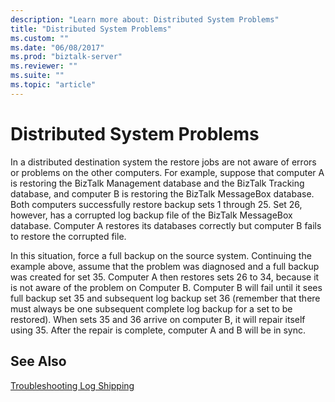 ```yaml
---
description: "Learn more about: Distributed System Problems"
title: "Distributed System Problems"
ms.custom: ""
ms.date: "06/08/2017"
ms.prod: "biztalk-server"
ms.reviewer: ""
ms.suite: ""
ms.topic: "article"
---
```

# Distributed System Problems
In a distributed destination system the restore jobs are not aware of errors or problems on the other computers. For example, suppose that computer A is restoring the BizTalk Management database and the BizTalk Tracking database, and computer B is restoring the BizTalk MessageBox database. Both computers successfully restore backup sets 1 through 25. Set 26, however, has a corrupted log backup file of the BizTalk MessageBox database. Computer A restores its databases correctly but computer B fails to restore the corrupted file.  
  
 In this situation, force a full backup on the source system. Continuing the example above, assume that the problem was diagnosed and a full backup was created for set 35. Computer A then restores sets 26 to 34, because it is not aware of the problem on Computer B. Computer B will fail until it sees full backup set 35 and subsequent log backup set 36 (remember that there must always be one subsequent complete log backup for a set to be restored). When sets 35 and 36 arrive on computer B, it will repair itself using 35. After the repair is complete, computer A and B will be in sync.  
  
## See Also  
 [Troubleshooting Log Shipping](../technical-guides/troubleshooting-log-shipping.md)
